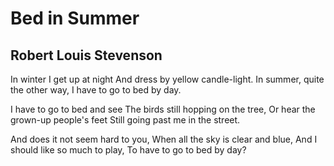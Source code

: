 # Bed in Summer
## Robert Louis Stevenson
In winter I get up at night
And dress by yellow candle-light.
In summer, quite the other way,
I have to go to bed by day.

I have to go to bed and see
The birds still hopping on the tree,
Or hear the grown-up people's feet
Still going past me in the street.

And does it not seem hard to you,
When all the sky is clear and blue,
And I should like so much to play,
To have to go to bed by day?